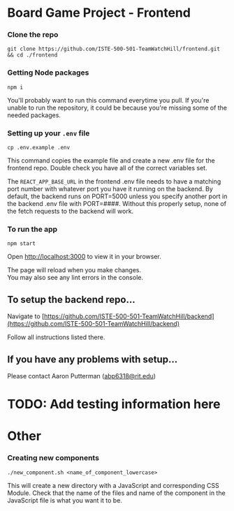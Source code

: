# Board Game Project - Frontend

### Clone the repo
`git clone https://github.com/ISTE-500-501-TeamWatchHill/frontend.git && cd ./frontend`

### Getting Node packages
`npm i`

You'll probably want to run this command everytime you pull. If you're unable to run the repository, it could be because you're missing some of the needed packages.

### Setting up your `.env` file
`cp .env.example .env`

This command copies the example file and create a new .env file for the frontend repo. Double check you have all of the correct variables set.

The `REACT_APP_BASE_URL` in the frontend .env file needs to have a matching port number with whatever port you have it running on the backend. By default, the backend runs on PORT=5000 unless you specify another port in the backend .env file with PORT=####. Without this properly setup, none of the fetch requests to the backend will work.

### To run the app
`npm start`

Open [http://localhost:3000](http://localhost:3000) to view it in your browser.

The page will reload when you make changes.\
You may also see any lint errors in the console.

## To setup the backend repo...
Navigate to [https://github.com/ISTE-500-501-TeamWatchHill/backend](https://github.com/ISTE-500-501-TeamWatchHill/backend)

Follow all instructions listed there.

## If you have any problems with setup...
Please contact Aaron Putterman (abp6318@rit.edu)

# TODO: Add testing information here

# Other

### Creating new components
`./new_component.sh <name_of_component_lowercase>`

This will create a new directory with a JavaScript and corresponding CSS Module. Check that the name of the files and name of the component in the JavaScript file is what you want it to be.